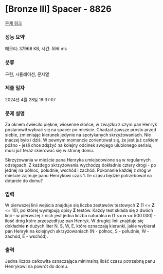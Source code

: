 # [Bronze III] Spacer - 8826 

[문제 링크](https://www.acmicpc.net/problem/8826) 

### 성능 요약

메모리: 37968 KB, 시간: 596 ms

### 분류

구현, 시뮬레이션, 문자열

### 제출 일자

2024년 4월 28일 18:37:07

### 문제 설명

<p>Za oknem świeciło piękne, wiosenne słońce, w związku z czym pan Henryk postanowił wybrać się na spacer po mieście. Chadzał zawsze prosto przed siebie, zmieniając kierunek jedynie na spotykanych skrzyżowaniach. Nie inaczej było i dziś. W pewnym momencie zorientował się, że jest już całkiem późno - jeśli chce zdążyć na kolejny odcinek swojego ulubionego serialu, musi już teraz skierować się w stronę domu.</p>

<p>Skrzyżowania w mieście pana Henryka umiejscowione są w regularnych odstępach. Z każdego skrzyżowania wychodzą dokładnie cztery drogi - po jednej na północ, południe, wschód i zachód. Pokonanie każdej z dróg w mieście zajmuje panu Henrykowi czas 1. Ile czasu będzie potrzebował na dotarcie do domu?</p>

### 입력 

 <p>W pierwszej linii wejścia znajduje się liczba zestawów testowych <strong>Z</strong> (1 <= <strong>Z</strong> <= 10), po której występują opisy <strong>Z</strong> testów. Każdy test składa się z dwóch linii - w pierwszej z nich jest jedna liczba naturalna <strong>n</strong> (1 <= <strong>n</strong> <= 500 000) - ilość dróg które przeszedł już pan Henryk. W drugiej linii znajduje się dokładnie <strong>n</strong> dużych liter N, S, W, E, które oznaczają kierunki, jakie wybierał pan Henryk na kolejnych skrzyżowaniach  (N - północ, S - południe, W - zachód, E - wschód).</p>

### 출력 

 <p>Jedna liczba całkowita oznaczająca minimalną ilość czasu potrzebną panu Henrykowi na powrót do domu.</p>

